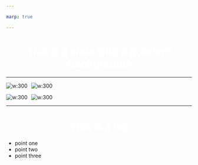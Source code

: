 ```yaml
---

marp: true

---
```


<style>
    section {
        font-family: Helvetica;
    }
</style>

<style scoped>
    section {
        background: radial-gradient(circle, rgba(9,9,121,1) 16%, rgba(255,219,63,1) 74%);
        color: rgb(255, 255, 255);
    }
    h1 {
        text-align: center;
        color: rgb(255, 255, 255);
    }
</style>

# This is a slide with a gradient background

---

<style scoped>
    p {
        display: flex;
        gap: 10px;
    }
</style>

![w:300](https://upload.wikimedia.org/wikipedia/commons/d/d4/Cat_March_2010-1a.jpg)
![w:300](https://upload.wikimedia.org/wikipedia/commons/d/d4/Cat_March_2010-1a.jpg)

![w:300](https://upload.wikimedia.org/wikipedia/commons/d/d4/Cat_March_2010-1a.jpg)
![w:300](https://upload.wikimedia.org/wikipedia/commons/d/d4/Cat_March_2010-1a.jpg)

---

# This is a list

* point one
* point two
* point three